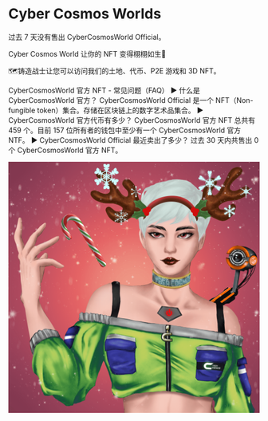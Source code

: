 # Cyber Cosmos Worlds

过去 7 天没有售出 CyberCosmosWorld Official。

Cyber Cosmos World 让你的 NFT 变得栩栩如生🥷

🗺️铸造战士让您可以访问我们的土地、代币、P2E 游戏和 3D NFT。

CyberCosmosWorld 官方 NFT - 常见问题（FAQ）
▶ 什么是 CyberCosmosWorld 官方？
CyberCosmosWorld Official 是一个 NFT（Non-fungible token）集合。存储在区块链上的数字艺术品集合。
▶ CyberCosmosWorld 官方代币有多少？
CyberCosmosWorld 官方 NFT 总共有 459 个。目前 157 位所有者的钱包中至少有一个 CyberCosmosWorld 官方 NTF。
▶ CyberCosmosWorld Official 最近卖出了多少？
过去 30 天内共售出 0 个 CyberCosmosWorld 官方 NFT。

![nft](unnamed.png)

